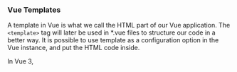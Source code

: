 ### Vue Templates

A template in Vue is what we call the HTML part of our Vue application. 
The `<template>` tag will later be used in *.vue files to structure our code in a better way.
It is possible to use template as a configuration option in the Vue instance, and put the HTML code inside.


In Vue 3, <template> is a special HTML-like element used to define the structure of a Vue component's UI. It acts as a container for the component’s markup and is essential in Vue’s Single File Components (SFCs) or inside inline component definitions.

** Key Points About <template> in Vue 3:**
1. Encapsulation of Markup:
The <template> section contains the HTML structure of the component.
It is not rendered as an actual DOM element in the output.

2. Reactivity & Binding:
It can contain Vue directives like v-bind, v-for, v-if, etc.
It can dynamically render data using {{ }} (interpolation).

3. Scoped to the Component:
Unlike regular HTML, elements inside <template> are reactive and belong only to the component they are defined in.

4. Multiple Root Elements (Vue 3 Feature):
Vue 3 allows multiple root elements inside <template>, unlike Vue 2 which required a single root element.

